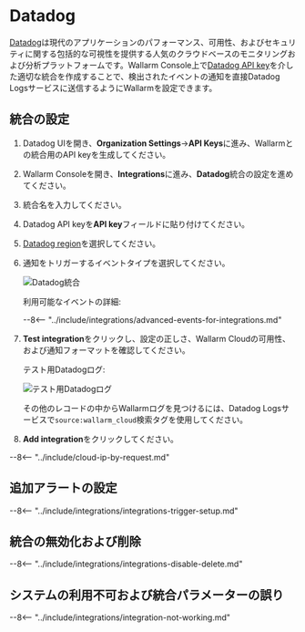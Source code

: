 # Datadog

[Datadog](https://www.datadoghq.com/)は現代のアプリケーションのパフォーマンス、可用性、およびセキュリティに関する包括的な可視性を提供する人気のクラウドベースのモニタリングおよび分析プラットフォームです。Wallarm Console上で[Datadog API key](https://docs.datadoghq.com/account_management/api-app-keys/)を介した適切な統合を作成することで、検出されたイベントの通知を直接Datadog Logsサービスに送信するようにWallarmを設定できます。

## 統合の設定

1. Datadog UIを開き、**Organization Settings**→**API Keys**に進み、Wallarmとの統合用のAPI keyを生成してください。
1. Wallarm Consoleを開き、**Integrations**に進み、**Datadog**統合の設定を進めてください。
1. 統合名を入力してください。
1. Datadog API keyを**API key**フィールドに貼り付けてください。
1. [Datadog region](https://docs.datadoghq.com/getting_started/site/)を選択してください。
1. 通知をトリガーするイベントタイプを選択してください。

    ![Datadog統合](../../../images/user-guides/settings/integrations/add-datadog-integration.png)

    利用可能なイベントの詳細:

    --8<-- "../include/integrations/advanced-events-for-integrations.md"

1. **Test integration**をクリックし、設定の正しさ、Wallarm Cloudの可用性、および通知フォーマットを確認してください。

    テスト用Datadogログ:

    ![テスト用Datadogログ](../../../images/user-guides/settings/integrations/test-datadog-vuln-detected.png)

    その他のレコードの中からWallarmログを見つけるには、Datadog Logsサービスで`source:wallarm_cloud`検索タグを使用してください。

1. **Add integration**をクリックしてください。

--8<-- "../include/cloud-ip-by-request.md"

## 追加アラートの設定

--8<-- "../include/integrations/integrations-trigger-setup.md"

## 統合の無効化および削除

--8<-- "../include/integrations/integrations-disable-delete.md"

## システムの利用不可および統合パラメーターの誤り

--8<-- "../include/integrations/integration-not-working.md"